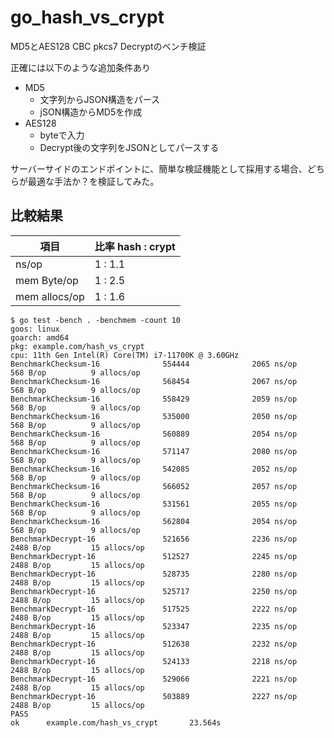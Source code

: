 # go_hash_vs_crypt
MD5とAES128 CBC pkcs7 Decryptのベンチ検証

正確には以下のような追加条件あり
- MD5
    - 文字列からJSON構造をパース
    - jSON構造からMD5を作成
- AES128
    - byteで入力
    - Decrypt後の文字列をJSONとしてパースする

サーバーサイドのエンドポイントに、簡単な検証機能として採用する場合、どちらが最適な手法か？を検証してみた。

## 比較結果

| 項目          | 比率 hash : crypt |
|---------------|-------------------|
| ns/op         | 1 : 1.1           |
| mem Byte/op   | 1 : 2.5           |
| mem allocs/op | 1 : 1.6           |

```
$ go test -bench . -benchmem -count 10
goos: linux
goarch: amd64
pkg: example.com/hash_vs_crypt
cpu: 11th Gen Intel(R) Core(TM) i7-11700K @ 3.60GHz
BenchmarkChecksum-16              554444              2065 ns/op             568 B/op          9 allocs/op
BenchmarkChecksum-16              568454              2067 ns/op             568 B/op          9 allocs/op
BenchmarkChecksum-16              558429              2059 ns/op             568 B/op          9 allocs/op
BenchmarkChecksum-16              535000              2050 ns/op             568 B/op          9 allocs/op
BenchmarkChecksum-16              560889              2054 ns/op             568 B/op          9 allocs/op
BenchmarkChecksum-16              571147              2080 ns/op             568 B/op          9 allocs/op
BenchmarkChecksum-16              542085              2052 ns/op             568 B/op          9 allocs/op
BenchmarkChecksum-16              566052              2057 ns/op             568 B/op          9 allocs/op
BenchmarkChecksum-16              531561              2055 ns/op             568 B/op          9 allocs/op
BenchmarkChecksum-16              562804              2054 ns/op             568 B/op          9 allocs/op
BenchmarkDecrypt-16               521656              2236 ns/op            2488 B/op         15 allocs/op
BenchmarkDecrypt-16               512527              2245 ns/op            2488 B/op         15 allocs/op
BenchmarkDecrypt-16               528735              2280 ns/op            2488 B/op         15 allocs/op
BenchmarkDecrypt-16               525717              2250 ns/op            2488 B/op         15 allocs/op
BenchmarkDecrypt-16               517525              2222 ns/op            2488 B/op         15 allocs/op
BenchmarkDecrypt-16               523347              2235 ns/op            2488 B/op         15 allocs/op
BenchmarkDecrypt-16               512638              2232 ns/op            2488 B/op         15 allocs/op
BenchmarkDecrypt-16               524133              2218 ns/op            2488 B/op         15 allocs/op
BenchmarkDecrypt-16               529066              2221 ns/op            2488 B/op         15 allocs/op
BenchmarkDecrypt-16               503889              2227 ns/op            2488 B/op         15 allocs/op
PASS
ok      example.com/hash_vs_crypt       23.564s
```
